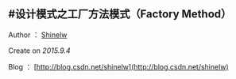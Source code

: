 #设计模式之工厂方法模式（Factory Method）
---
Author ： [Shinelw](https://github.com/Shinelw)

Create on *2015.9.4*

Blog ： [http://blog.csdn.net/shinelw](http://blog.csdn.net/shinelw)

